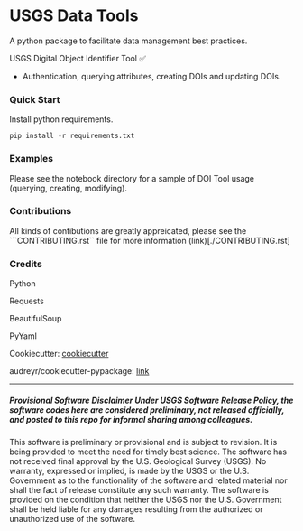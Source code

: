 # USGS Data Tools

A python package to facilitate data management best practices. 

USGS Digital Object Identifier Tool ✅

* Authentication, querying attributes, creating DOIs and updating DOIs.

### Quick Start

Install python requirements.

```
pip install -r requirements.txt
```

### Examples

Please see the notebook directory for a sample of DOI Tool usage (querying, creating, modifying).

### Contributions

All kinds of contibutions are greatly appreicated, please see the ```CONTRIBUTING.rst`` file for more information (link)[./CONTRIBUTING.rst]

### Credits

Python

Requests

BeautifulSoup

PyYaml

Cookiecutter: [cookiecutter](https://github.com/audreyr/cookiecutter)

audreyr/cookiecutter-pypackage: [link](https://github.com/audreyr/cookiecutter-pypackage)

<hr>

##### Provisional Software Disclaimer Under USGS Software Release Policy, the software codes here are considered preliminary, not released officially, and posted to this repo for informal sharing among colleagues.

This software is preliminary or provisional and is subject to revision. It is being provided to meet the need for timely best science. The software has not received final approval by the U.S. Geological Survey (USGS). No warranty, expressed or implied, is made by the USGS or the U.S. Government as to the functionality of the software and related material nor shall the fact of release constitute any such warranty. The software is provided on the condition that neither the USGS nor the U.S. Government shall be held liable for any damages resulting from the authorized or unauthorized use of the software.